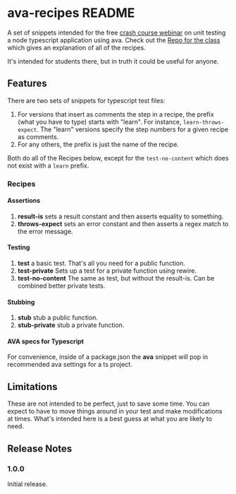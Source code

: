 # ava-recipes README

A set of snippets intended for the free [crash course webinar](https://youtu.be/i0NsmEfn0XU) on unit testing  a node typescript application using ava.  Check out the [Repo for the class](https://github.com/YizYah/testingWebinar) which gives an explanation of all of the recipes.

It's intended for students there, but in truth it could be useful for anyone.

## Features

There are two sets of snippets for typescript test files:
1. For versions that insert as comments the step in a recipe, the prefix (what you have to type) starts with "learn".  For instance, `learn-throws-expect`.  The "learn" versions specify the step numbers for a given recipe as comments.
2. For any others, the prefix is just the name of the recipe.

Both do all of the Recipes below, except for the `test-no-content` which does not exist with a `learn` prefix.

### Recipes
#### Assertions
1. **result-is** sets a result constant and then asserts equality to something.
2. **throws-expect** sets an error constant and then asserts a regex match to the error message.

#### Testing
1. **test** a basic test.  That's all you need for a public function.
2. **test-private** Sets up a test for a private function using rewire.
1. **test-no-content** The same as test, but without the result-is. Can be combined better private tests.

#### Stubbing
1. **stub** stub a public function.
2. **stub-private** stub a private function.

#### AVA specs for Typescript
For convenience, inside of a package.json the **ava** snippet will pop in recommended ava settings for a ts project.

## Limitations
These are not intended to be perfect, just to save some time.  You can expect to have to move things around in your test and make modifications at times.  What's intended here is a best guess at what you are likely to need.

## Release Notes

### 1.0.0

Initial release.

